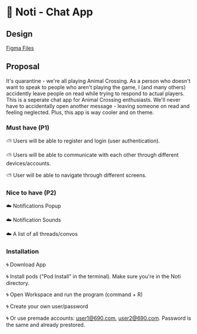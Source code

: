 # :mushroom: Noti - Chat App

## Design
[Figma Files](https://www.figma.com/file/lb5KhLHFEkg76q4ZLZlNvQ/Untitled?node-id=0%3A1)


## Proposal

It's quarantine - we're all playing Animal Crossing. As a person who doesn't want to speak to people who aren't playing the game, I (and many others) accidently leave people on read while trying to respond to actual players. This is a seperate chat app for Animal Crossing enthusiasts. We'll never have to accidentally open another message - leaving someone on read and feeling neglected. Plus, this app is way cooler and on theme.  

### Must have (P1)

:partly_sunny: Users will be able to register and login (user authentication). 

:partly_sunny: Users will be able to communicate with each other through different devices/accounts.

:partly_sunny: User will be able to navigate through different screens.

### Nice to have (P2)

:cloud: Notifications Popup 

:cloud: Notification Sounds

:cloud: A list of all threads/convos

### Installation

:cyclone: Download App

:cyclone: Install pods ("Pod Install" in the terminal). Make sure you're in the Noti directory.

:cyclone: Open Workspace and run the program (command + R)


:cyclone: Create your own user/password

:cyclone: Or use premade accounts: user1@690.com, user2@690.com. Password is the same and already prestored.
